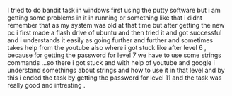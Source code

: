 I tried to do bandit task in windows first using the putty software but i am getting some problems in it in running or something like that i didnt remember that as my system was old at that time but after getting the new pc i first made a flash drive of ubuntu and then tried it and got successful and i understands it easily as going further and further and sometimes takes help from the youtube also where i got stuck like after level 6 , because for getting the password for level 7 we have to use some strings commands ...so there i got stuck and with help of youtube and google i understand somethings about strings and how to use it in that level and by this i ended the task by getting the password for level 11 and the task was really good and intresting .
